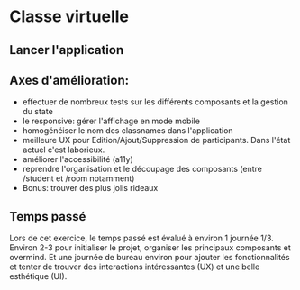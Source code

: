 # Classe virtuelle

## Lancer l'application

## Axes d'amélioration:

- effectuer de nombreux tests sur les différents composants et la gestion du state
- le responsive: gérer l'affichage en mode mobile
- homogénéiser le nom des classnames dans l'application
- meilleure UX pour Edition/Ajout/Suppression de participants. Dans l'état actuel c'est laborieux.
- améliorer l'accessibilité (a11y)
- reprendre l'organisation et le découpage des composants (entre /student et /room notamment)
- Bonus: trouver des plus jolis rideaux

## Temps passé

Lors de cet exercice, le temps passé est évalué à environ 1 journée 1/3.
Environ 2-3 pour initialiser le projet, organiser les principaux composants et overmind.
Et une journée de bureau environ pour ajouter les fonctionnalités et tenter de trouver des interactions intéressantes (UX) et une belle esthétique (UI).
